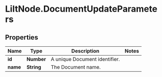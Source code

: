 # LiltNode.DocumentUpdateParameters

## Properties

Name | Type | Description | Notes
------------ | ------------- | ------------- | -------------
**id** | **Number** | A unique Document identifier. | 
**name** | **String** | The Document name. | 


